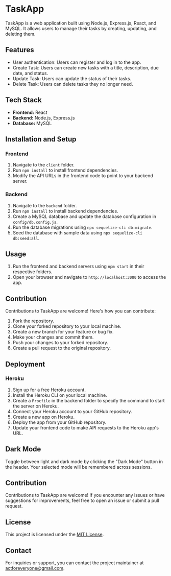# TaskApp

TaskApp is a web application built using Node.js, Express.js, React, and MySQL. It allows users to manage their tasks by creating, updating, and deleting them.

## Features

- User authentication: Users can register and log in to the app.
- Create Task: Users can create new tasks with a title, description, due date, and status.
- Update Task: Users can update the status of their tasks.
- Delete Task: Users can delete tasks they no longer need.

## Tech Stack

- **Frontend:** React
- **Backend:** Node.js, Express.js
- **Database:** MySQL

## Installation and Setup

### Frontend

1. Navigate to the `client` folder.
2. Run `npm install` to install frontend dependencies.
3. Modify the API URLs in the frontend code to point to your backend server.

### Backend

1. Navigate to the `backend` folder.
2. Run `npm install` to install backend dependencies.
3. Create a MySQL database and update the database configuration in `config/db.config.js`.
4. Run the database migrations using `npx sequelize-cli db:migrate`.
5. Seed the database with sample data using `npx sequelize-cli db:seed:all`.

## Usage

1. Run the frontend and backend servers using `npm start` in their respective folders.
2. Open your browser and navigate to `http://localhost:3000` to access the app.

## Contribution

Contributions to TaskApp are welcome! Here's how you can contribute:

1. Fork the repository.
2. Clone your forked repository to your local machine.
3. Create a new branch for your feature or bug fix.
4. Make your changes and commit them.
5. Push your changes to your forked repository.
6. Create a pull request to the original repository.

## Deployment

### Heroku

1. Sign up for a free Heroku account.
2. Install the Heroku CLI on your local machine.
3. Create a `Procfile` in the backend folder to specify the command to start the server on Heroku.
4. Connect your Heroku account to your GitHub repository.
5. Create a new app on Heroku.
6. Deploy the app from your GitHub repository.
7. Update your frontend code to make API requests to the Heroku app's URL.


## Dark Mode

Toggle between light and dark mode by clicking the "Dark Mode" button in the header. Your selected mode will be remembered across sessions.

## Contribution

Contributions to TaskApp are welcome! If you encounter any issues or have suggestions for improvements, feel free to open an issue or submit a pull request.

## License

This project is licensed under the [MIT License](LICENSE).

## Contact

For inquiries or support, you can contact the project maintainer at <actforeveryone@gmail.com>.
